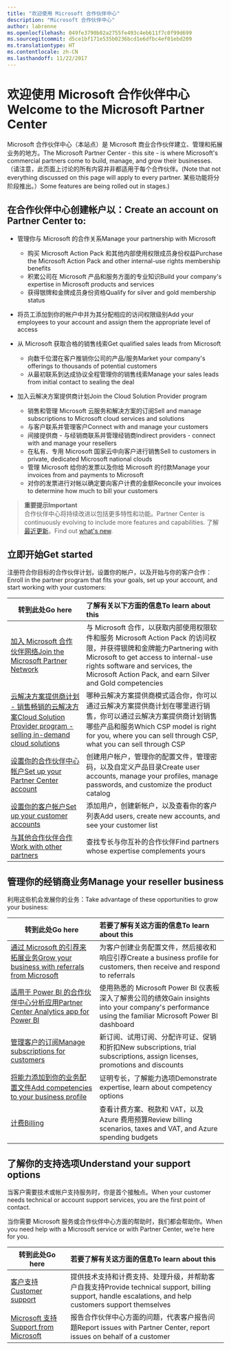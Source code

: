 ```yaml
---
title: "欢迎使用 Microsoft 合作伙伴中心"
description: "Microsoft 合作伙伴中心"
author: labrenne
ms.openlocfilehash: 049fe3790b02a2755fe493c4eb611f7c0f99d699
ms.sourcegitcommit: d5ce1bf171e535b0236bcd1e6dfbc4ef01ebd209
ms.translationtype: HT
ms.contentlocale: zh-CN
ms.lasthandoff: 11/22/2017
---
```

# <a name="welcome-to-the-microsoft-partner-center"></a><span data-ttu-id="4ee63-103">欢迎使用 Microsoft 合作伙伴中心</span><span class="sxs-lookup"><span data-stu-id="4ee63-103">Welcome to the Microsoft Partner Center</span></span>

<span data-ttu-id="4ee63-104">Microsoft 合作伙伴中心（本站点）是 Microsoft 商业合作伙伴建立、管理和拓展业务的地方。</span><span class="sxs-lookup"><span data-stu-id="4ee63-104">The Microsoft Partner Center - this site - is where Microsoft's commercial partners come to build, manage, and grow their businesses.</span></span> <span data-ttu-id="4ee63-105">（请注意，此页面上讨论的所有内容并非都适用于每个合作伙伴。</span><span class="sxs-lookup"><span data-stu-id="4ee63-105">(Note that not everything discussed on this page will apply to every partner.</span></span> <span data-ttu-id="4ee63-106">某些功能将分阶段推出。）</span><span class="sxs-lookup"><span data-stu-id="4ee63-106">Some features are being rolled out in stages.)</span></span>

## <a name="create-an-account-on-partner-center-to"></a><span data-ttu-id="4ee63-107">在合作伙伴中心创建帐户以：</span><span class="sxs-lookup"><span data-stu-id="4ee63-107">Create an account on Partner Center to:</span></span>

-   <span data-ttu-id="4ee63-108">管理你与 Microsoft 的合作关系</span><span class="sxs-lookup"><span data-stu-id="4ee63-108">Manage your partnership with Microsoft</span></span>
    -   <span data-ttu-id="4ee63-109">购买 Microsoft Action Pack 和其他内部使用权限成员身份权益</span><span class="sxs-lookup"><span data-stu-id="4ee63-109">Purchase the Microsoft Action Pack and other internal-use rights membership benefits</span></span> 
    -   <span data-ttu-id="4ee63-110">积累公司在 Microsoft 产品和服务方面的专业知识</span><span class="sxs-lookup"><span data-stu-id="4ee63-110">Build your company's expertise in Microsoft products and services</span></span>
    -   <span data-ttu-id="4ee63-111">获得银牌和金牌成员身份资格</span><span class="sxs-lookup"><span data-stu-id="4ee63-111">Qualify for silver and gold membership status</span></span>

-   <span data-ttu-id="4ee63-112">将员工添加到你的帐户中并为其分配相应的访问权限级别</span><span class="sxs-lookup"><span data-stu-id="4ee63-112">Add your employees to your account and assign them the appropriate level of access</span></span>

-   <span data-ttu-id="4ee63-113">从 Microsoft 获取合格的销售线索</span><span class="sxs-lookup"><span data-stu-id="4ee63-113">Get qualified sales leads from Microsoft</span></span> 
    -   <span data-ttu-id="4ee63-114">向数千位潜在客户推销你公司的产品/服务</span><span class="sxs-lookup"><span data-stu-id="4ee63-114">Market your company's offerings to thousands of potential customers</span></span>
    -   <span data-ttu-id="4ee63-115">从最初联系到达成协议全程管理你的销售线索</span><span class="sxs-lookup"><span data-stu-id="4ee63-115">Manage your sales leads from initial contact to sealing the deal</span></span> 

-   <span data-ttu-id="4ee63-116">加入云解决方案提供商计划</span><span class="sxs-lookup"><span data-stu-id="4ee63-116">Join the Cloud Solution Provider program</span></span>
    -   <span data-ttu-id="4ee63-117">销售和管理 Microsoft 云服务和解决方案的订阅</span><span class="sxs-lookup"><span data-stu-id="4ee63-117">Sell and manage subscriptions to Microsoft cloud services and solutions</span></span>       
    -   <span data-ttu-id="4ee63-118">与客户联系并管理客户</span><span class="sxs-lookup"><span data-stu-id="4ee63-118">Connect with and manage your customers</span></span>
    -   <span data-ttu-id="4ee63-119">间接提供商 - 与经销商联系并管理经销商</span><span class="sxs-lookup"><span data-stu-id="4ee63-119">Indirect providers - connect with and manage your resellers</span></span>    
    -   <span data-ttu-id="4ee63-120">在私有、专用 Microsoft 国家云中向客户进行销售</span><span class="sxs-lookup"><span data-stu-id="4ee63-120">Sell to customers in private, dedicated Microsoft national clouds</span></span> 
    -   <span data-ttu-id="4ee63-121">管理 Microsoft 给你的发票以及你给 Microsoft 的付款</span><span class="sxs-lookup"><span data-stu-id="4ee63-121">Manage your invoices from and payments to Microsoft</span></span>
    -   <span data-ttu-id="4ee63-122">对你的发票进行对帐以确定要向客户计费的金额</span><span class="sxs-lookup"><span data-stu-id="4ee63-122">Reconcile your invoices to determine how much to bill your customers</span></span>
   

>**<span data-ttu-id="4ee63-123">重要提示</span><span class="sxs-lookup"><span data-stu-id="4ee63-123">Important</span></span>**<br>
<span data-ttu-id="4ee63-124">合作伙伴中心将持续改进以包括更多特性和功能。</span><span class="sxs-lookup"><span data-stu-id="4ee63-124">Partner Center is continuously evolving to include more features and capabilities.</span></span> <span data-ttu-id="4ee63-125">了解[最近更新](whats-new-in-pc.md)。</span><span class="sxs-lookup"><span data-stu-id="4ee63-125">Find out [what's new](whats-new-in-pc.md).</span></span>


## <a name="get-started"></a><span data-ttu-id="4ee63-126">立即开始</span><span class="sxs-lookup"><span data-stu-id="4ee63-126">Get started</span></span>

<span data-ttu-id="4ee63-127">注册符合你目标的合作伙伴计划，设置你的帐户，以及开始与你的客户合作：</span><span class="sxs-lookup"><span data-stu-id="4ee63-127">Enroll in the partner program that fits your goals, set up your account, and start working with your customers:</span></span>

| **<span data-ttu-id="4ee63-128">转到此处</span><span class="sxs-lookup"><span data-stu-id="4ee63-128">Go here</span></span>**  | **<span data-ttu-id="4ee63-129">了解有关以下方面的信息</span><span class="sxs-lookup"><span data-stu-id="4ee63-129">To learn about this</span></span>**  |
|------------|:-------------|
|[<span data-ttu-id="4ee63-130">加入 Microsoft 合作伙伴网络</span><span class="sxs-lookup"><span data-stu-id="4ee63-130">Join the Microsoft Partner Network</span></span>](mpn-overview.md)|<span data-ttu-id="4ee63-131">与 Microsoft 合作，以获取内部使用权限软件和服务 Microsoft Action Pack 的访问权限，并获得银牌和金牌能力</span><span class="sxs-lookup"><span data-stu-id="4ee63-131">Partnering with Microsoft to get access to internal-use rights software and services, the Microsoft Action Pack, and earn Silver and Gold competencies</span></span> |
|[<span data-ttu-id="4ee63-132">云解决方案提供商计划 - 销售畅销的云解决方案</span><span class="sxs-lookup"><span data-stu-id="4ee63-132">Cloud Solution Provider program - selling in-demand cloud solutions</span></span>](csp-overview.md) | <span data-ttu-id="4ee63-133">哪种云解决方案提供商模式适合你，你可以通过云解决方案提供商计划在哪里进行销售，你可以通过云解决方案提供商计划销售哪些产品和服务</span><span class="sxs-lookup"><span data-stu-id="4ee63-133">Which CSP model is right for you, where you can sell through CSP, what you can sell through CSP</span></span> |
|[<span data-ttu-id="4ee63-134">设置你的合作伙伴中心帐户</span><span class="sxs-lookup"><span data-stu-id="4ee63-134">Set up your Partner Center account</span></span>](partner-center-account-setup.md)|<span data-ttu-id="4ee63-135">创建用户帐户，管理你的配置文件，管理密码，以及自定义产品目录</span><span class="sxs-lookup"><span data-stu-id="4ee63-135">Create user accounts, manage your profiles, manage passwords, and customize the product catalog</span></span> |
|[<span data-ttu-id="4ee63-136">设置你的客户帐户</span><span class="sxs-lookup"><span data-stu-id="4ee63-136">Set up your customer accounts</span></span>](customer-accounts.md)|<span data-ttu-id="4ee63-137">添加用户，创建新帐户，以及查看你的客户列表</span><span class="sxs-lookup"><span data-stu-id="4ee63-137">Add users, create new accounts, and see your customer list</span></span> |
|[<span data-ttu-id="4ee63-138">与其他合作伙伴合作</span><span class="sxs-lookup"><span data-stu-id="4ee63-138">Work with other partners</span></span>](work-with-other-partners.md)|<span data-ttu-id="4ee63-139">查找专长与你互补的合作伙伴</span><span class="sxs-lookup"><span data-stu-id="4ee63-139">Find partners whose expertise complements yours</span></span> |

## <a name="manage-your-reseller-business"></a><span data-ttu-id="4ee63-140">管理你的经销商业务</span><span class="sxs-lookup"><span data-stu-id="4ee63-140">Manage your reseller business</span></span>

<span data-ttu-id="4ee63-141">利用这些机会发展你的业务：</span><span class="sxs-lookup"><span data-stu-id="4ee63-141">Take advantage of these opportunities to grow your business:</span></span>

| **<span data-ttu-id="4ee63-142">转到此处</span><span class="sxs-lookup"><span data-stu-id="4ee63-142">Go here</span></span>**  |**<span data-ttu-id="4ee63-143">若要了解有关这方面的信息</span><span class="sxs-lookup"><span data-stu-id="4ee63-143">To learn about this</span></span>**   |
|------------|:-------------|
|[<span data-ttu-id="4ee63-144">通过 Microsoft 的引荐来拓展业务</span><span class="sxs-lookup"><span data-stu-id="4ee63-144">Grow your business with referrals from Microsoft</span></span>](referrals.md)|<span data-ttu-id="4ee63-145">为客户创建业务配置文件，然后接收和响应引荐</span><span class="sxs-lookup"><span data-stu-id="4ee63-145">Create a business profile for customers, then receive and respond to referrals</span></span>|
|[<span data-ttu-id="4ee63-146">适用于 Power BI 的合作伙伴中心分析应用</span><span class="sxs-lookup"><span data-stu-id="4ee63-146">Partner Center Analytics app for Power BI</span></span>](power-bi-app-for-direct-partners.md)| <span data-ttu-id="4ee63-147">使用熟悉的 Microsoft Power BI 仪表板深入了解贵公司的绩效</span><span class="sxs-lookup"><span data-stu-id="4ee63-147">Gain insights into your company's performance using the familiar Microsoft Power BI dashboard</span></span>|
|[<span data-ttu-id="4ee63-148">管理客户的订阅</span><span class="sxs-lookup"><span data-stu-id="4ee63-148">Manage subscriptions for customers</span></span>](customer-subscriptions.md)|<span data-ttu-id="4ee63-149">新订阅、试用订阅、分配许可证、促销和折扣</span><span class="sxs-lookup"><span data-stu-id="4ee63-149">New subscriptions, trial subscriptions, assign licenses, promotions and discounts</span></span>|
|[<span data-ttu-id="4ee63-150">将能力添加到你的业务配置文件</span><span class="sxs-lookup"><span data-stu-id="4ee63-150">Add competencies to your business profile</span></span>](learn-about-competencies.md)|<span data-ttu-id="4ee63-151">证明专长，了解能力选项</span><span class="sxs-lookup"><span data-stu-id="4ee63-151">Demonstrate expertise, learn about competency options</span></span>|
|[<span data-ttu-id="4ee63-152">计费</span><span class="sxs-lookup"><span data-stu-id="4ee63-152">Billing</span></span>](billing.md)|<span data-ttu-id="4ee63-153">查看计费方案、税款和 VAT，以及 Azure 费用预算</span><span class="sxs-lookup"><span data-stu-id="4ee63-153">Review billing scenarios, taxes and VAT, and Azure spending budgets</span></span> |

## <a name="understand-your-support-options"></a><span data-ttu-id="4ee63-154">了解你的支持选项</span><span class="sxs-lookup"><span data-stu-id="4ee63-154">Understand your support options</span></span>

<span data-ttu-id="4ee63-155">当客户需要技术或帐户支持服务时，你是首个接触点。</span><span class="sxs-lookup"><span data-stu-id="4ee63-155">When your customer needs technical or account support services, you are the first point of contact.</span></span>

<span data-ttu-id="4ee63-156">当你需要 Microsoft 服务或合作伙伴中心方面的帮助时，我们都会帮助你。</span><span class="sxs-lookup"><span data-stu-id="4ee63-156">When you need help with a Microsoft service or with Partner Center, we’re here for you.</span></span> 

| **<span data-ttu-id="4ee63-157">转到此处</span><span class="sxs-lookup"><span data-stu-id="4ee63-157">Go here</span></span>**  | **<span data-ttu-id="4ee63-158">若要了解有关这方面的信息</span><span class="sxs-lookup"><span data-stu-id="4ee63-158">To learn about this</span></span>**  |
|------------|:-------------|
|[<span data-ttu-id="4ee63-159">客户支持</span><span class="sxs-lookup"><span data-stu-id="4ee63-159">Customer support</span></span>](customer-support.md)|<span data-ttu-id="4ee63-160">提供技术支持和计费支持、处理升级，并帮助客户自我支持</span><span class="sxs-lookup"><span data-stu-id="4ee63-160">Provide technical support, billing support, handle escalations, and help customers support themselves</span></span>|
|[<span data-ttu-id="4ee63-161">Microsoft 支持</span><span class="sxs-lookup"><span data-stu-id="4ee63-161">Support from Microsoft</span></span>](support-from-microsoft.md)|<span data-ttu-id="4ee63-162">报告合作伙伴中心方面的问题，代表客户报告问题</span><span class="sxs-lookup"><span data-stu-id="4ee63-162">Report issues with Partner Center, report issues on behalf of a customer</span></span>|
